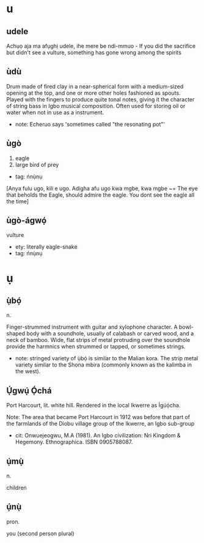# u

## udele

Achụọ aja ma afụghị udele, ihe mere be ndi-mmuo - If you did the sacrifice but didn't see a vulture, something has gone wrong among the spirits

## ùdù

Drum made of fired clay in a near-spherical form with a medium-sized opening at the top, and one or more other holes fashioned as spouts. Played with the fingers to produce quite tonal notes, giving it the character of string bass in Igbo musical composition. Often used for storing oil or water when not in use as a instrument.

* note: Echeruo says 'sometimes called "the resonating pot"'

## ùgò

1. eagle
2. large bird of prey

* tag: ńnụ̀nụ

[Anya fulu ugo, kili e ugo. Adigha afu ugo kwa mgbe, kwa mgbe ~= The eye that beholds the Eagle, should admire the eagle. You dont see the eagle all the time]


## ùgò-ágwọ́

vulture

* ety: literally eagle-snake
* tag: ńnụ̀nụ


# ụ

## ụ̀bọ́

n.

Finger-strummed instrument with guitar and xylophone character. A bowl-shaped body with a soundhole, usually of calabash or carved wood, and a neck of bamboo. Wide, flat strips of metal protruding over the soundhole provide the harmnics when strummed or tapped, or sometimes strings.

* note: stringed variety of ụ̀bọ́ is similar to the Malian kora. The strip metal variety similar to the Shona mbira (commonly known as the kalimba in the west).

## Ụ́gwụ́ Ọ́chá

Port Harcourt, lit. white hill. Rendered in the local Ikwerre as Ígúọ́cha.

Note: The area that became Port Harcourt in 1912 was before that part of the farmlands of the Diobu village group of the Ikwerre, an Igbo sub-group

* cit: Onwuejeogwu, M.A (1981). An Igbo civilization: Nri Kingdom & Hegemony. Ethnographica. ISBN 0905788087.

## ụ́mụ̀

n.

children

## ụ́nụ̀

pron.

you (second person plural)
